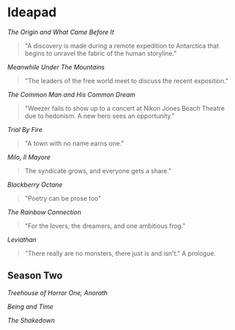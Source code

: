 # Ideapad

*The Origin and What Came Before It*  

> "A discovery is made during a remote expedition to Antarctica that begins to unravel the fabric of the human storyline."

*Meanwhile Under The Mountains*  

> "The leaders of the free world meet to discuss the recent exposition."

*The Common Man and His Common Dream*  

> "Weezer fails to show up to a concert at Nikon Jones Beach Theatre due to hedonism. A new hero sees an opportunity."

*Trial By Fire*  

> "A town with no name earns one."  

*Milo, Il Mayore*  

> The syndicate grows, and everyone gets a share."

*Blackberry Octane*  

> "Poetry can be prose too"

*The Rainbow Connection*  

> "For the lovers, the dreamers, and one ambitious frog."

*Leviathan*  

> "There really are no monsters, there just is and isn't." A prologue.

## Season Two

*Treehouse of Horror One, Anorath*  

*Being and Time*  

*The Shakedown*  

